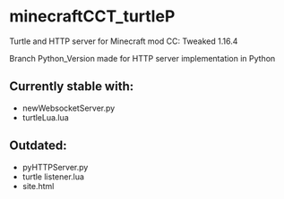 # minecraftCCT_turtleP
Turtle and HTTP server for Minecraft mod CC: Tweaked 1.16.4

Branch Python_Version made for HTTP server implementation in Python
## Currently stable with:
- newWebsocketServer.py
- turtleLua.lua
## Outdated:
- pyHTTPServer.py
- turtle listener.lua
- site.html
